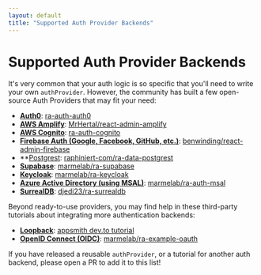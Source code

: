 ```yaml
---
layout: default
title: "Supported Auth Provider Backends"
---
```


# Supported Auth Provider Backends

It's very common that your auth logic is so specific that you'll need to write your own `authProvider`. However, the community has built a few open-source Auth Providers that may fit your need:

- **[Auth0](https://auth0.com/)**: [ra-auth-auth0](https://github.com/marmelab/ra-auth-auth0)
- **[AWS Amplify](https://docs.amplify.aws)**: [MrHertal/react-admin-amplify](https://github.com/MrHertal/react-admin-amplify)
- **[AWS Cognito](https://docs.aws.amazon.com/cognito/latest/developerguide/setting-up-the-javascript-sdk.html)**: [ra-auth-cognito](https://github.com/marmelab/ra-auth-cognito)
- **[Firebase Auth (Google, Facebook, GitHub, etc.)](https://firebase.google.com/docs/auth/web/firebaseui)**: [benwinding/react-admin-firebase](https://github.com/benwinding/react-admin-firebase#auth-provider)
- **[Postgrest](https://postgrest.org/): [raphiniert-com/ra-data-postgrest](https://github.com/raphiniert-com/ra-data-postgrest)
- **[Supabase](https://supabase.io/)**: [marmelab/ra-supabase](https://github.com/marmelab/ra-supabase)
- **[Keycloak](https://www.keycloak.org/)**: [marmelab/ra-keycloak](https://github.com/marmelab/ra-keycloak)
- **[Azure Active Directory (using MSAL)](https://github.com/AzureAD/microsoft-authentication-library-for-js/tree/dev/lib/msal-browser)**: [marmelab/ra-auth-msal](https://github.com/marmelab/ra-auth-msal)
- **[SurrealDB](https://surrealdb.com/)**: [djedi23/ra-surrealdb](https://github.com/djedi23/ra-surrealdb)

Beyond ready-to-use providers, you may find help in these third-party tutorials about integrating more authentication backends:

- **[Loopback](https://loopback.io/doc/en/lb4/Authentication-overview.html)**: [appsmith dev.to tutorial](https://dev.to/appsmith/building-an-admin-dashboard-with-react-admin-86i#adding-authentication-to-reactadmin)
- **[OpenID Connect (OIDC)](https://openid.net/connect/)**: [marmelab/ra-example-oauth](https://github.com/marmelab/ra-example-oauth)

If you have released a reusable `authProvider`, or a tutorial for another auth backend, please open a PR to add it to this list!
